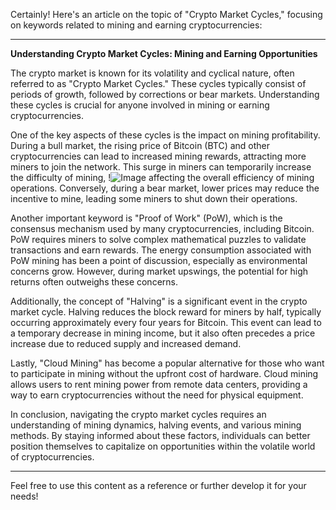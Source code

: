 Certainly! Here's an article on the topic of "Crypto Market Cycles," focusing on keywords related to mining and earning cryptocurrencies:

---

**Understanding Crypto Market Cycles: Mining and Earning Opportunities**

The crypto market is known for its volatility and cyclical nature, often referred to as "Crypto Market Cycles." These cycles typically consist of periods of growth, followed by corrections or bear markets. Understanding these cycles is crucial for anyone involved in mining or earning cryptocurrencies.

One of the key aspects of these cycles is the impact on mining profitability. During a bull market, the rising price of Bitcoin (BTC) and other cryptocurrencies can lead to increased mining rewards, attracting more miners to join the network. This surge in miners can temporarily increase the difficulty of mining, !![Image](https://github.com/user-attachments/assets/3be06921-4469-491d-bd37-5f14c53422b7) affecting the overall efficiency of mining operations. Conversely, during a bear market, lower prices may reduce the incentive to mine, leading some miners to shut down their operations.

Another important keyword is "Proof of Work" (PoW), which is the consensus mechanism used by many cryptocurrencies, including Bitcoin. PoW requires miners to solve complex mathematical puzzles to validate transactions and earn rewards. The energy consumption associated with PoW mining has been a point of discussion, especially as environmental concerns grow. However, during market upswings, the potential for high returns often outweighs these concerns.

Additionally, the concept of "Halving" is a significant event in the crypto market cycle. Halving reduces the block reward for miners by half, typically occurring approximately every four years for Bitcoin. This event can lead to a temporary decrease in mining income, but it also often precedes a price increase due to reduced supply and increased demand.

Lastly, "Cloud Mining" has become a popular alternative for those who want to participate in mining without the upfront cost of hardware. Cloud mining allows users to rent mining power from remote data centers, providing a way to earn cryptocurrencies without the need for physical equipment.

In conclusion, navigating the crypto market cycles requires an understanding of mining dynamics, halving events, and various mining methods. By staying informed about these factors, individuals can better position themselves to capitalize on opportunities within the volatile world of cryptocurrencies.

--- 

Feel free to use this content as a reference or further develop it for your needs!
